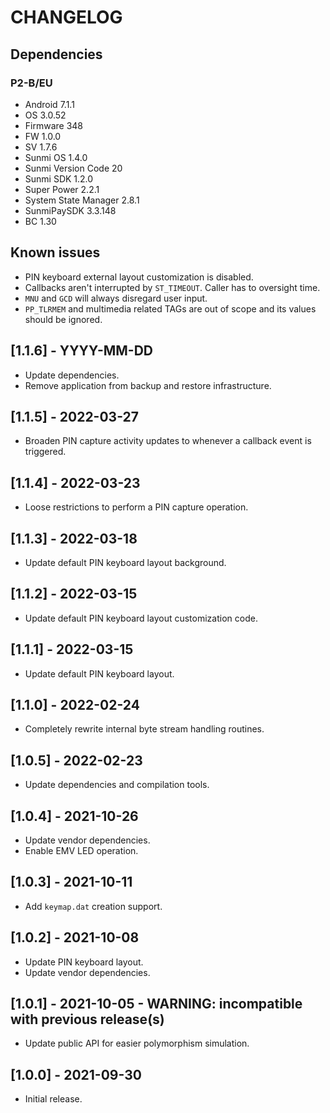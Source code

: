 # CHANGELOG

## Dependencies

### P2-B/EU
- Android 7.1.1
- OS 3.0.52
- Firmware 348
- FW 1.0.0
- SV 1.7.6
- Sunmi OS 1.4.0
- Sunmi Version Code 20
- Sunmi SDK 1.2.0
- Super Power 2.2.1
- System State Manager 2.8.1
- SunmiPaySDK 3.3.148
- BC 1.30

## Known issues
- PIN keyboard external layout customization is disabled.
- Callbacks aren't interrupted by `ST_TIMEOUT`. Caller has to oversight time.
- `MNU` and `GCD` will always disregard user input.
- `PP_TLRMEM` and multimedia related TAGs are out of scope and its values
  should be ignored.

## [1.1.6] - YYYY-MM-DD
- Update dependencies.
- Remove application from backup and restore infrastructure.

## [1.1.5] - 2022-03-27
- Broaden PIN capture activity updates to whenever a callback event is
  triggered.

## [1.1.4] - 2022-03-23
- Loose restrictions to perform a PIN capture operation.

## [1.1.3] - 2022-03-18
- Update default PIN keyboard layout background.

## [1.1.2] - 2022-03-15
- Update default PIN keyboard layout customization code.
  
## [1.1.1] - 2022-03-15
- Update default PIN keyboard layout.

## [1.1.0] - 2022-02-24
- Completely rewrite internal byte stream handling routines.

## [1.0.5] - 2022-02-23
- Update dependencies and compilation tools.

## [1.0.4] - 2021-10-26
- Update vendor dependencies.
- Enable EMV LED operation.
  
## [1.0.3] - 2021-10-11
- Add `keymap.dat` creation support.
  
## [1.0.2] - 2021-10-08
- Update PIN keyboard layout.
- Update vendor dependencies.

## [1.0.1] - 2021-10-05 - WARNING: incompatible with previous release(s)
- Update public API for easier polymorphism simulation.

## [1.0.0] - 2021-09-30
- Initial release.
